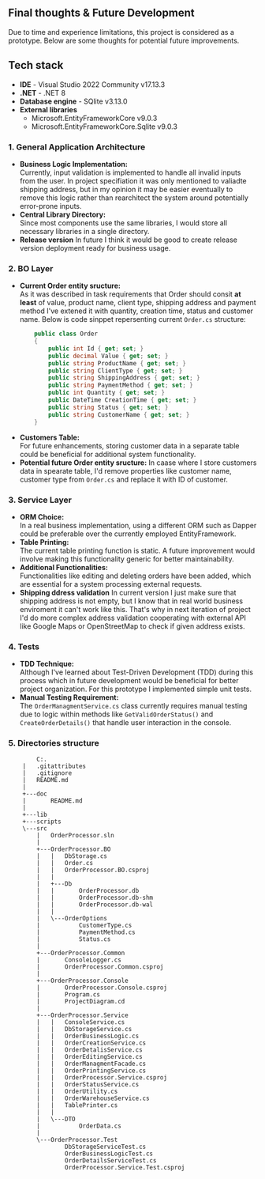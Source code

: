 ## Final thoughts & Future Development
Due to time and experience limitations, this project is considered as a prototype. Below are some thoughts for potential future improvements.

## Tech stack
- **IDE** - Visual Studio 2022 Community v17.13.3
- **.NET** - .NET 8
- **Database engine** - SQlite v3.13.0
- **External libraries**
    - Microsoft.EntityFrameworkCore v9.0.3
    - Microsoft.EntityFrameworkCore.Sqlite v9.0.3

### 1. General Application Architecture
- **Business Logic Implementation:**  
    Currently, input validation is implemented to handle all invalid inputs from the user. In project specifiation it was only mentioned to valiadte shipping address, but in my opinion it may be easier eventually to remove this logic rather than rearchitect the system around potentially error-prone inputs.
- **Central Library Directory:**  
    Since most components use the same libraries, I would store all necessary libraries in a single directory.
- **Release version** 
    In future I think it would be good to create release version deployment ready for business usage.

### 2. BO Layer
- **Current Order entity sructure:**  
    As it was described in task requirements that Order should consit **at least** of value, product name, client type, shipping address and payment method I've extened it with quantity, creation time, status and customer name. Below is code sinppet repersenting current `Order.cs` structure:
    ```csharp
        public class Order
        {
            public int Id { get; set; }
            public decimal Value { get; set; }
            public string ProductName { get; set; }
            public string ClientType { get; set; }
            public string ShippingAddress { get; set; }
            public string PaymentMethod { get; set; }
            public int Quantity { get; set; }
            public DateTime CreationTime { get; set; }
            public string Status { get; set; }
            public string CustomerName { get; set; }
        }
    ```
- **Customers Table:**  
    For future enhancements, storing customer data in a separate table could be beneficial for additional system functionality.
- **Potential future Order entity sructure:**
    In caase where I store customers data in spearate table, I'd remove properties like customer name, customer type from `Order.cs` and replace it with ID of customer.

### 3. Service Layer
- **ORM Choice:**  
    In a real business implementation, using a different ORM such as Dapper could be preferable over the currently employed EntityFramework.
- **Table Printing:**  
    The current table printing function is static. A future improvement would involve making this functionality generic for better maintainability.
- **Additional Functionalities:**  
    Functionalities like editing and deleting orders have been added, which are essential for a system processing external requests.
- **Shipping ddress validation**
    In current version I just make sure that shipping address is not empty, but I know that in real world business enviroment it can't work like this. That's why in next iteration of project I'd do more complex address validation cooperating with external API like Google Maps or OpenStreetMap to check if given address exists.

### 4. Tests
- **TDD Technique:**  
    Although I've learned about Test-Driven Development (TDD) during this process which in future development would be beneficial for better project organization. For this prototype I implemented simple unit tests.
- **Manual Testing Requirement:**  
    The `OrderManagmentService.cs` class currently requires manual testing due to logic within methods like `GetValidOrderStatus()` and `CreateOrderDetails()` that handle user interaction in the console.

### 5. Directories structure
```plaintext
        C:.
    |   .gitattributes
    |   .gitignore
    |   README.md
    |   
    +---doc
    |       README.md
    |       
    +---lib
    +---scripts
    \---src
        |   OrderProcessor.sln
        |   
        +---OrderProcessor.BO
        |   |   DbStorage.cs
        |   |   Order.cs
        |   |   OrderProcessor.BO.csproj
        |   |   
        |   +---Db
        |   |       OrderProcessor.db
        |   |       OrderProcessor.db-shm
        |   |       OrderProcessor.db-wal
        |   |       
        |   \---OrderOptions
        |           CustomerType.cs
        |           PaymentMethod.cs
        |           Status.cs
        |           
        +---OrderProcessor.Common
        |       ConsoleLogger.cs
        |       OrderProcessor.Common.csproj
        |       
        +---OrderProcessor.Console
        |       OrderProcessor.Console.csproj
        |       Program.cs
        |       ProjectDiagram.cd
        |       
        +---OrderProcessor.Service
        |   |   ConsoleService.cs
        |   |   DbStorageService.cs
        |   |   OrderBusinessLogic.cs
        |   |   OrderCreationService.cs
        |   |   OrderDetalisService.cs
        |   |   OrderEditingService.cs
        |   |   OrderManagmentFacade.cs
        |   |   OrderPrintingService.cs
        |   |   OrderProcessor.Service.csproj
        |   |   OrderStatusService.cs
        |   |   OrderUtility.cs
        |   |   OrderWarehouseService.cs
        |   |   TablePrinter.cs
        |   |   
        |   \---DTO
        |           OrderData.cs
        |           
        \---OrderProcessor.Test
                DbStorageServiceTest.cs
                OrderBusinessLogicTest.cs
                OrderDetailsServiceTest.cs
                OrderProcessor.Service.Test.csproj
```